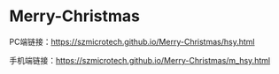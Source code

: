 # Merry-Christmas

PC端链接：https://szmicrotech.github.io/Merry-Christmas/hsy.html

手机端链接：https://szmicrotech.github.io/Merry-Christmas/m_hsy.html

